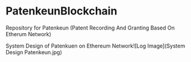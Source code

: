 # PatenkeunBlockchain
Repository for Patenkeun (Patent Recording And Granting Based On Etherum Network)

System Design of Patenkuen on Ethereum Network![Log Image](System Design Patenkeun.jpg)

